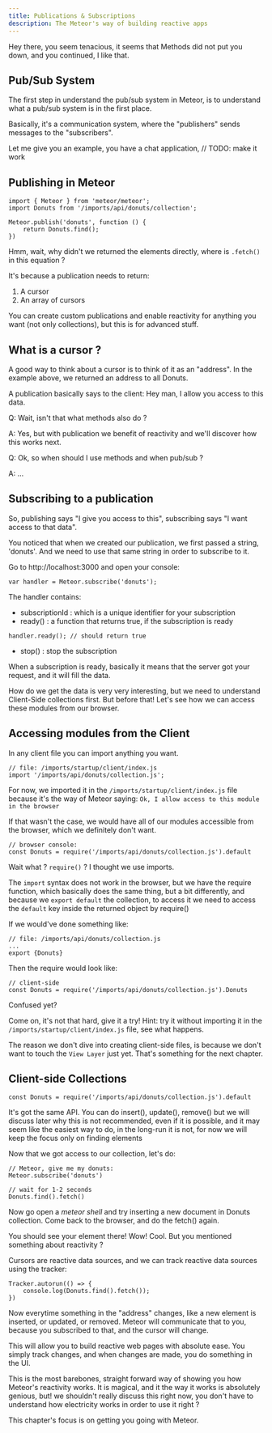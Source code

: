 ```yaml
---
title: Publications & Subscriptions
description: The Meteor's way of building reactive apps
---
```


Hey there, you seem tenacious, it seems that Methods did not put you down, and you continued, I like that.

## Pub/Sub System

The first step in understand the pub/sub system in Meteor, is to understand what a pub/sub system is in the first place.

Basically, it's a communication system, where the "publishers" sends messages to the "subscribers".

Let me give you an example, you have a chat application, // TODO: make it work

## Publishing in Meteor

```
import { Meteor } from 'meteor/meteor';
import Donuts from '/imports/api/donuts/collection';

Meteor.publish('donuts', function () {
    return Donuts.find();
})
```

Hmm, wait, why didn't we returned the elements directly, where is `.fetch()` in this equation ?

It's because a publication needs to return:
1. A cursor
2. An array of cursors

You can create custom publications and enable reactivity for anything you want (not only collections), 
but this is for advanced stuff.

## What is a cursor ?

A good way to think about a cursor is to think of it as an "address". In the example above, we returned an address
to all Donuts.

A publication basically says to the client:
Hey man, I allow you access to this data.

Q: Wait, isn't that what methods also do ?

A: Yes, but with publication we benefit of reactivity and we'll discover how this works next.

Q: Ok, so when should I use methods and when pub/sub ?

A: ...

## Subscribing to a publication

So, publishing says "I give you access to this", subscribing says "I want access to that data".

You noticed that when we created our publication, we first passed a string, 'donuts'. And we need to use
that same string in order to subscribe to it.

Go to http://localhost:3000 and open your console:
```
var handler = Meteor.subscribe('donuts');
```

The handler contains:
- subscriptionId : which is a unique identifier for your subscription
- ready() : a function that returns true, if the subscription is ready
```
handler.ready(); // should return true
```
- stop() : stop the subscription

When a subscription is ready, basically it means that the server got your request, and it will fill the data.

How do we get the data is very very interesting, but we need to understand Client-Side collections first. But before that! 
Let's see how we can access these modules from our browser.

## Accessing modules from the Client

In any client file you can import anything you want.
```
// file: /imports/startup/client/index.js
import '/imports/api/donuts/collection.js';
```

For now, we imported it in the `/imports/startup/client/index.js` file because it's the way of Meteor saying:
`Ok, I allow access to this module in the browser`

If that wasn't the case, we would have all of our modules accessible from the browser, which we definitely don't want.

```
// browser console:
const Donuts = require('/imports/api/donuts/collection.js').default
```

Wait what ? `require()` ? I thought we use imports.

The `import` syntax does not work in the browser, but we have the require function, which basically does the same thing, but a bit differently, 
and because we `export default` the collection, to access it we need to access the `default` key inside the returned object by require()

If we would've done something like:

```
// file: /imports/api/donuts/collection.js
... 
export {Donuts}
```

Then the require would look like:

```
// client-side
const Donuts = require('/imports/api/donuts/collection.js').Donuts
```

Confused yet?

Come on, it's not that hard, give it a try! Hint: try it without importing it in the `/imports/startup/client/index.js` file, see what happens.

The reason we don't dive into creating client-side files, is because we don't want to touch the `View Layer` just yet. That's something for the next chapter.

## Client-side Collections

```
const Donuts = require('/imports/api/donuts/collection.js').default
```

It's got the same API. You can do insert(), update(), remove() but we will discuss later why this is not recommended, even if it is possible,
and it may seem like the easiest way to do, in the long-run it is not, for now we will keep the focus only on finding elements

Now that we got access to our collection, let's do:
```
// Meteor, give me my donuts:
Meteor.subscribe('donuts')

// wait for 1-2 seconds
Donuts.find().fetch()
```

Now go open a *meteor shell* and try inserting a new document in Donuts collection. Come back to the browser, and do the fetch() again.

You should see your element there!
Wow! Cool. But you mentioned something about reactivity ?

Cursors are reactive data sources, and we can track reactive data sources using the tracker:

```
Tracker.autorun(() => {
    console.log(Donuts.find().fetch());
})
```

Now everytime something in the "address" changes, like a new element is inserted, or updated, or removed. Meteor will communicate that to you, because you subscribed to that, and the cursor will change.

This will allow you to build reactive web pages with absolute ease. You simply track changes, and when changes are made, you do something in the UI.

This is the most barebones, straight forward way of showing you how Meteor's reactivity works. 
It is magical, and it the way it works is absolutely genious, but! we shouldn't really discuss this right now,
you don't have to understand how electricity works in order to use it right ?

This chapter's focus is on getting you going with Meteor.



 






